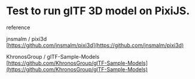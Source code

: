 # Test to run glTF 3D model on PixiJS.

reference  

jnsmalm / pixi3d  
[https://github.com/jnsmalm/pixi3d](https://github.com/jnsmalm/pixi3d)  


KhronosGroup / glTF-Sample-Models  
[https://github.com/KhronosGroup/glTF-Sample-Models](https://github.com/KhronosGroup/glTF-Sample-Models)  
